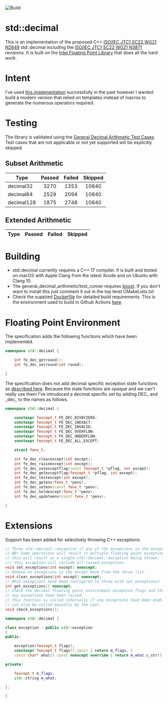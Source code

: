 ![Build](https://github.com/GaryHughes/stddecimal/workflows/Build/badge.svg)


# std::decimal

This is an implementation of the proposed C++ [ISO/IEC JTC1 SC22 WG21 N2849](http://www.open-std.org/JTC1/SC22/WG21/docs/papers/2009/n2849.pdf) std::decimal including the [ISO/IEC JTC1 SC22 WG21 N3871](http://open-std.org/JTC1/SC22/WG21/docs/papers/2014/n3871.html) revisions. It is built on the [Intel Floating Point Library](https://software.intel.com/content/www/us/en/develop/articles/pre-release-license-agreement-for-intel-decimal-floating-point-math-library.html) that does all the hard work.

# Intent

I've used [this implementation](https://sourceforge.net/p/stddecimal/code/HEAD/tree/trunk/) successfully in the past however I wanted build a modern version that relied on templates instead of macros to generate the numerous operators required.

# Testing

The library is validated using the [General Decimal Arithmetic Test Cases](http://speleotrove.com/decimal/dectest.html). Test cases that are not applicable or not yet supported will be explicitly skipped.
## Subset Arithmetic

|Type|Passed|Failed|Skipped|
|----|:----:|:----:|:-----:|
decimal32|3270|1353|10840|
decimal64|2529|2094|10840|
decimal128|1875|2748|10840|
## Extended Arithmetic

|Type|Passed|Failed|Skipped|
|----|:----:|:----:|:-----:|
# Building

* std::decimal currently requires a C++ 17 compiler. It is built and tested on macOS with Apple Clang from the latest Xcode and on Ubuntu with Clang 10.
* The general_decimal_arithmetic/test_runner requires [boost](https://boost.org). If you don't want to install this just comment it out in the top level CMakeLists.txt
* Check the supplied [Dockerfile](https://github.com/GaryHughes/stddecimal/blob/main/Dockerfile) for detailed build requirements. This is the environment used to build in Github Actions [here](https://github.com/GaryHughes/stddecimal/actions?query=workflow%3ABuild).
# Floating Point Environment

The specification adds the following functions which have been implemented.

```c++
namespace std::decimal {

    int fe_dec_getround();
    int fe_dec_setround(int round);  

}
```

The specification does not add decimal specific exception state functions as [described here](https://en.cppreference.com/w/cpp/numeric/fenv). Because the state functions are opaque and we can't really use them I've introduced a decimal specific set by adding DEC\_ and \_dec\_ to the names as follows.

```c++
namespace std::decimal {

    constexpr fexcept_t FE_DEC_DIVBYZERO;
    constexpr fexcept_t FE_DEC_INEXACT;
    constexpr fexcept_t FE_DEC_INVALID;
    constexpr fexcept_t FE_DEC_OVERFLOW;
    constexpr fexcept_t FE_DEC_UNDERFLOW;
    constexpr fexcept_t FE_DEC_ALL_EXCEPT;

    struct fenv_t;

    int fe_dec_clearexcept(int except);
    int fe_dec_raiseexcept(int except);
    int fe_dec_setexceptflag(const fexcept_t *pflag, int except);
    int fe_dec_getexceptflag(fexcept_t *pflag, int except);
    int fe_dec_testexcept(int except);
    int fe_dec_getenv(fenv_t *penv);
    int fe_dec_setenv(const fenv_t *penv);
    int fe_dec_holdexcept(fenv_t *penv);
    int fe_dec_updateenv(const fenv_t *penv);

}
```

# Extensions

Support has been added for selectively throwing C++ exceptions.

```c++
// Throw std::decimal::exception if any of the exceptions in the except mask are raised.
// NB: Some operations will result in multiple floating point exceptions being raised and
// this will result in a single std::decimal::exception being thrown. The flags property of
/// this exception will include all raised exceptions.
void set_exceptions(int except) noexcept;
// Remove an exceptions in the except mask from the throw list.
void clear_exceptions(int except) noexcept;
// What exceptions have been configured to throw with set_exceptions?
int get_exceptions() noexcept;
// Check the decimal floating point environment exception flags and throw a std:decimal::exception if
// any exceptions have been raised.
// This function is called internally if any exceptions have been enabled with set_exceptions but it
// can also be called manually by the user.
void check_exceptions();
```



```c++
namespace std::decimal {

class exception : public std::exception
{
public:

    exception(fexcept_t flags);
    constexpr fexcept_t flags() const { return m_flags; }
    const char* what() const noexcept override { return m_what.c_str(); }

private:

    fexcept_t m_flags;
    std::string m_what;

};

}

```